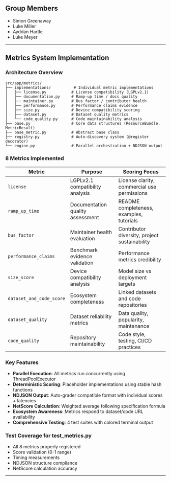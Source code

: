 ## Group Members
- Simon Greenaway
- Luke Miller  
- Ayddan Hartle
- Luke Meyer

---

## Metrics System Implementation


### Architecture Overview

```
src/app/metrics/
├── implementations/          # Individual metric implementations
│   ├── license.py           # License compatibility (LGPLv2.1)
│   ├── documentation.py     # Ramp-up time / docs quality  
│   ├── maintainer.py        # Bus factor / contributor health
│   ├── performance.py       # Performance claims evidence
│   ├── size.py              # Device compatibility scoring
│   ├── dataset.py           # Dataset quality metrics
│   └── code_quality.py      # Code maintainability analysis
├── base.py                  # Core data structures (ResourceBundle, MetricResult)
├── base_metric.py           # Abstract base class
├── registry.py              # Auto-discovery system (@register decorator)
└── engine.py                # Parallel orchestration + NDJSON output
```

### 8 Metrics Implemented

| Metric | Purpose | Scoring Focus |
|--------|---------|---------------|
| `license` | LGPLv2.1 compatibility analysis | License clarity, commercial use permissions |
| `ramp_up_time` | Documentation quality assessment | README completeness, examples, tutorials |
| `bus_factor` | Maintainer health evaluation | Contributor diversity, project sustainability |
| `performance_claims` | Benchmark evidence validation | Performance metrics credibility |
| `size_score` | Device compatibility analysis | Model size vs deployment targets |
| `dataset_and_code_score` | Ecosystem completeness | Linked datasets and code repositories |
| `dataset_quality` | Dataset reliability metrics | Data quality, popularity, maintenance |
| `code_quality` | Repository maintainability | Code style, testing, CI/CD practices |

### Key Features

- **Parallel Execution**: All metrics run concurrently using ThreadPoolExecutor
- **Deterministic Scoring**: Placeholder implementations using stable hash functions
- **NDJSON Output**: Auto-grader compatible format with individual scores + latencies
- **NetScore Calculation**: Weighted average following specification formula
- **Ecosystem Awareness**: Metrics respond to dataset/code URL availability
- **Comprehensive Testing**: 4 test suites with colored terminal output

### Test Coverage for test_metrics.py
- All 8 metrics properly registered
- Score validation (0-1 range)
- Timing measurements
- NDJSON structure compliance
- NetScore calculation accuracy
---

